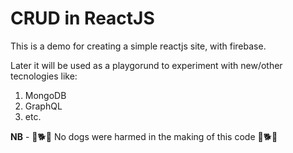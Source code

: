 # CRUD in ReactJS

This is a demo for creating a simple reactjs site, with firebase.

Later it will be used as a playgorund to experiment with new/other tecnologies like:

1. MongoDB
2. GraphQL
3. etc.

**NB** - 🐶🐕🐺 No dogs were harmed in the making of this code 🐶🐕🐺
